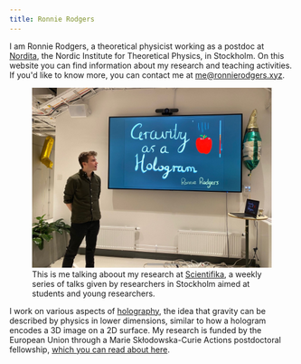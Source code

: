 ```yaml
---
title: Ronnie Rodgers
---
```

I am Ronnie Rodgers, a theoretical physicist working as a postdoc at [Nordita](https://nordita.org/), the Nordic Institute for Theoretical Physics, in Stockholm. On this website you can find information about my research and teaching activities. If you'd like to know more, you can contact me at me@ronnierodgers.xyz.
<figure> <img src="pictures/me.jpeg" /> <figcaption>This is me talking aboout my research at <a href="https://scientifika.se/">Scientifika</a>, a weekly series of talks given by researchers in Stockholm aimed at students and young researchers. </figcaption> </figure>

 I work on various aspects of [holography](https://en.wikipedia.org/wiki/Holographic_principle), the idea that gravity can be described by physics in lower dimensions, similar to how a hologram encodes a 3D image on a 2D surface. My research is funded by the European Union through a Marie Skłodowska-Curie Actions postdoctoral fellowship, [which you can read about here](HATS.md).